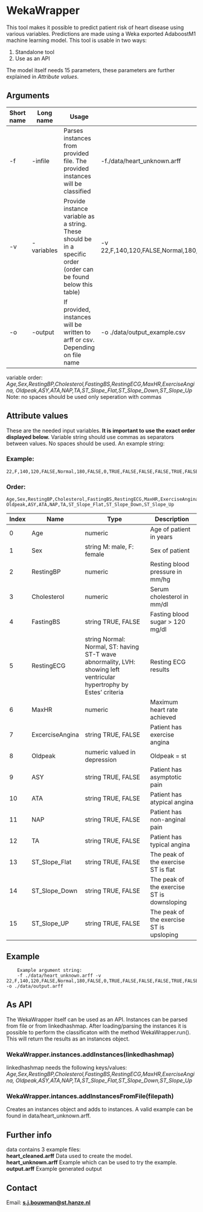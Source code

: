 # WekaWrapper
This tool makes it possible to predict patient risk of heart disease using various variables. Predictions are made 
using a Weka exported AdaboostM1 machine learning model. 
This tool is usable in two ways:
1. Standalone tool  
2. Use as an API

The model itself needs 15 parameters, these parameters are further explained in *Attribute values*.


## Arguments
| Short name | Long name  | Usage                                                                                                               | Example                                                                          |
|------------|------------|---------------------------------------------------------------------------------------------------------------------|----------------------------------------------------------------------------------|
| -f         | -infile    | Parses instances from provided file.    The provided instances will be classified                                   | -f./data/heart_unknown.arff                                                      |
| -v         | -variables | Provide instance variable as a string.    These should be in a specific order (order can be found below this table) | -v 22,F,140,120,FALSE,Normal,180,FALSE,0,TRUE,FALSE,FALSE,FALSE,TRUE,FALSE,FALSE |
| -o         | -output    | If provided, instances will be written to arff or csv. Depending on file name                                       | -o ./data/output_example.csv                                                     |

variable order: *Age,Sex,RestingBP,Cholesterol,FastingBS,RestingECG,MaxHR,ExerciseAngina,
Oldpeak,ASY,ATA,NAP,TA,ST_Slope_Flat,ST_Slope_Down,ST_Slope_Up*  
Note: no spaces should be used only seperation with commas

## Attribute values
These are the needed input variables. **It is important to use the exact order displayed below.**   Variable string
should use commas as separators between values. No spaces should be used. An example string:

### Example: 

    22,F,140,120,FALSE,Normal,180,FALSE,0,TRUE,FALSE,FALSE,FALSE,TRUE,FALSE,FALSE 

### Order: 
    Age,Sex,RestingBP,Cholesterol,FastingBS,RestingECG,MaxHR,ExerciseAngina,
    Oldpeak,ASY,ATA,NAP,TA,ST_Slope_Flat,ST_Slope_Down,ST_Slope_Up


| Index | Name            | Type                                                                                                                  | Description                                |
|-------|-----------------|-----------------------------------------------------------------------------------------------------------------------|--------------------------------------------|
| 0     | Age             | numeric                                                                                                               | Age of patient in years                    |
| 1     | Sex             | string M: male, F: female                                                                                             | Sex of patient                             |
| 2     | RestingBP       | numeric                                                                                                               | Resting blood pressure in mm/hg            |
| 3     | Cholesterol     | numeric                                                                                                               | Serum cholesterol in mm/dl                 |
| 4     | FastingBS       | string TRUE, FALSE                                                                                                    | Fasting blood sugar > 120 mg/dl            |
| 5     | RestingECG      | string Normal: Normal, ST: having ST-T wave abnormality, LVH: showing left ventricular hypertrophy by Estes’ criteria | Resting ECG results                        |
| 6     | MaxHR           | numeric                                                                                                               | Maximum heart rate achieved                |
| 7     | ExcerciseAngina | string TRUE, FALSE                                                                                                    | Patient has exercise angina                |
| 8     | Oldpeak         | numeric valued in depression                                                                                          | Oldpeak = st                               |
| 9     | ASY             | string TRUE, FALSE                                                                                                    | Patient has asymptotic pain                |
| 10    | ATA             | string TRUE, FALSE                                                                                                    | Patient has atypical angina                |
| 11    | NAP             | string TRUE, FALSE                                                                                                    | Patient has non-anginal pain               |
| 12    | TA              | string TRUE, FALSE                                                                                                    | Patient has typical angina                 |
| 13    | ST_Slope_Flat   | string TRUE, FALSE                                                                                                    | The peak of the exercise ST is flat        |
| 14    | ST_Slope_Down   | string TRUE, FALSE                                                                                                    | The peak of the exercise ST is downsloping |
| 15    | ST_Slope_UP     | string TRUE, FALSE                                                                                                    | The peak of the exercise ST is upsloping   |



## Example
        Example argument string:
        -f ./data/heart_unknown.arff -v 22,F,140,120,FALSE,Normal,180,FALSE,0,TRUE,FALSE,FALSE,FALSE,TRUE,FALSE,FALSE -o ./data/output.arff

## As API
The WekaWrapper itself can be used as an API.
Instances can be parsed from file or from linkedhashmap.
After loading/parsing the instances it is possible to perform the classificaton with 
the method WekaWrapper.run(). This will return the results as an instances object.

### WekaWrapper.instances.addInstances(linkedhashmap)
linkedhashmap needs the following keys/values: 
*Age,Sex,RestingBP,Cholesterol,FastingBS,RestingECG,MaxHR,ExerciseAngina,
Oldpeak,ASY,ATA,NAP,TA,ST_Slope_Flat,ST_Slope_Down,ST_Slope_Up*

### WekaWrapper.intances.addInstancesFromFile(filepath)
Creates an instances object and adds to instances.
A valid example can be found in data/heart_unknown.arff.

## Further info
data contains 3 example files:   
**heart_cleaned.arff** Data used to create the model.  
**heart_unknown.arff** Example which can be used to try the example.   
**output.arff** Example generated output 

## Contact
Email: **s.j.bouwman@st.hanze.nl**